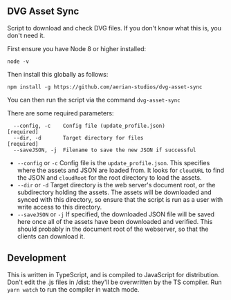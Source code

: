 ## DVG Asset Sync

Script to download and check DVG files. If you don't know what this is, you don't need it.

First ensure you have Node 8 or higher installed:

`node -v`

Then install this globally as follows:

`npm install -g https://github.com/aerian-studios/dvg-asset-sync`

You can then run the script via the command `dvg-asset-sync`

There are some required parameters:

```
  --config, -c    Config file (update_profile.json)                   [required]
  --dir, -d       Target directory for files                          [required]
  --saveJSON, -j  Filename to save the new JSON if successful
  ```

- `--config` or `-c` 
Config file is the `update_profile.json`. This specifies where the assets and JSON are loaded from. It looks for `cloudURL` to find the JSON and `cloudRoot` for the root directory to load the assets.
- `--dir` or `-d`
Target directory is the web server's document root, or the subdirectory holding the assets. The assets will be downloaded and synced with this directory, so ensure that the script is run as a user with write access to this directory.
- `--saveJSON` or `-j`
If specified, the downloaded JSON file will be saved here once all of the assets have been downloaded and verified. This should probably in the document root of the webserver, so that the clients can download it.

## Development
This is written in TypeScript, and is compiled to JavaScript for distribution. Don't edit the .js files in /dist: they'll be overwritten by the TS compiler. Run `yarn watch` to run the compiler in watch mode.